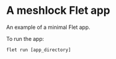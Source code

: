 # A meshlock Flet app

An example of a minimal Flet app.

To run the app:

```
flet run [app_directory]
```